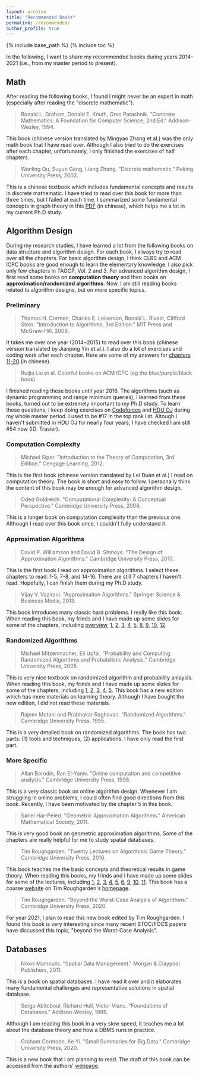 ```yaml
---
layout: archive
title: "Recommended Books"
permalink: /recommended/
author_profile: true
---
```


{% include base_path %}
{% include toc %}

In the following, I want to share my recommended books during years 2014-2021 (i.e., from my master period  to present).


## Math

After reading the following books, I found I might never be an expert in math (especially after reading the "discrete mathematic").

> Ronald L. Graham, Donald E. Knuth, Oren Patashnik. "Concrete Mathematics: A Foundation for Computer Science, 2nd Ed." Addison-Wesley, 1994.

This book (chinese version translated by Mingyao Zhang et al.) was the only math book that I have read over. Although I also tried to do the exercises after each chapter, unfortunately, I only finished the exercises of half chapters.

> Wanling Qu, Suyun Geng, Liang Zhang. "Discrete mathematic." Peking University Press, 2002.

This is a chinese textbook which includes fundamental concepts and results in discrete mathematic. I have tried to read over this book for more than three times, but I failed at each time. I summarized some fundamental concepts in graph theory in this [PDF](https://github.com/yzengal/recommended-books/blob/main/concept-in-graph-theory.pdf) (in chinese), which helps me a lot in my current Ph.D study.

## Algorithm Design

During my research studies, I have learned a lot from the following books on data structure and algorithm design. For each book, I always try to read over all the chapters.
For basic algorithm design, I think CLRS and ACM ICPC books are good enough to learn the elementary knowledge. I also pick only few chapters in TAOCP, Vol. 2 and 3.
For advanced algorithm design, I first read some books on **computation theory** and then books on **approximation/randomized algorithms**. Now, I am still reading books related to algorithm designs, but on more specific topics.

### Preliminary 

> Thomas H. Cormen, Charles E. Leiserson, Ronald L. Rivest, Clifford Stein. "Introduction to Algorithms, 3rd Edition." MIT Press and McGraw-Hill, 2009.

It takes me over one year (2014~2015) to read over this book (chinese version translated by Jianping Yin et al.). I also do a lot of exercises and coding work after each chapter. Here are some of my answers for [chapters 11-20](https://github.com/yzengal/recommended-books/blob/main/CLRS-selected-answers.zip) (in chinese).

> Ruijia Liu et al. Colorful books on ACM ICPC (eg the blue/purple/black book). 

I finished reading these books until year 2016. The algorithms (such as dynamic programming and range minimum queries), I learned from these books, turned out to be extremely important to my Ph.D study. To learn these questions, I keep doing exercises on [Codeforces](http://codeforces.com/) and [HDU OJ](http://acm.hdu.edu.cn/) during my whole master period. I used to be #17 in the top rank list. Altough I haven't submitted in HDU OJ for nearly four years, I have checked I am still #54 now (ID: Trasier).

### Computation Complexity

> Michael Siper. "Introduction to the Theory of Computation, 3rd Edition." Cengage Learning, 2012.

This is the first book (chinese version translated by Lei Duan et al.) I read on computation theory. The book is short and easy to follow. I personally think the content of this book may be enough for advanced algorithm design.

> Oded Goldreich. "Computational Complexity: A Conceptual Perspective." Cambridge University Press, 2008.

This is a longer book on computation complexity than the previous one. Although I read over this book once, I couldn't fully understand it.

### Approximation Algorithms

> David P. Williamson and David B. Shmoys. "The Design of Approximation Algorithms." Cambridge University Press, 2010.

This is the first book I read on approximation algorithms. I select these chapters to read: 1-5, 7-8, and 14-16. There are still 7 chapters I haven't read. Hopefully, I can finish them during my Ph.D study.

> Vijay V. Vazirani. "Approximation Algorithms." Springer Science & Business Media, 2013.

This book introduces many classic hard problems. I really like this book. When reading this book, my frinds and I have made up some slides for some of the chapters, including
[overview](https://github.com/yzengal/recommended-books/blob/main/approximation/0-yxz.pptx), [1](https://github.com/yzengal/recommended-books/blob/main/approximation/1-yxz.pptx), [2](https://github.com/yzengal/recommended-books/blob/main/approximation/2-yxz.pptx), [3](https://github.com/yzengal/recommended-books/blob/main/approximation/3-yxz.pptx), [4](https://github.com/yzengal/recommended-books/blob/main/approximation/4-qyl.pptx), [5](https://github.com/yzengal/recommended-books/blob/main/approximation/5-ky.pptx), [8](https://github.com/yzengal/recommended-books/blob/main/approximation/8-yxz.pptx), [9](https://github.com/yzengal/recommended-books/blob/main/approximation/9-yxz.pptx), [10](https://github.com/yzengal/recommended-books/blob/main/approximation/10-yxz.pptx), [12](https://github.com/yzengal/recommended-books/blob/main/approximation/12-qyl.pdf).

### Randomized Algorithms

> Michael Mitzenmacher, Eli Upfal. "Probability and Computing: Randomized Algorithms and Probabilistic Analysis." Cambridge University Press, 2005

This is very nice textbook on randomized algorithm and probability anlaysis. When reading this book, my frinds and I have made up some slides for some of the chapters, including 
[1](https://github.com/yzengal/recommended-books/blob/main/randomized/1-yxz.pptx), [2](https://github.com/yzengal/recommended-books/blob/main/randomized/2-yxz.pdf), [3](https://github.com/yzengal/recommended-books/blob/main/randomized/3-ky.pptx), [4](https://github.com/yzengal/recommended-books/blob/main/randomized/4-qyl.pdf), [5](https://github.com/yzengal/recommended-books/blob/main/randomized/5-yxz.pdf).
This book has a new edition which has more materials on learning theory. Although I have bought the new edition, I did not read these materials.

> Rajeev Motani and Prabhakar Raghavan. "Randomized Algorithms." Cambridge University Press, 1995.

This is a very detailed book on randomized algorithms. The book has two parts: (1) tools and techniques, (2) applications. I have only read the first part.

### More Specific

> Allan Borodin, Ran El-Yaniv. "Online computation and competitive analysis." Cambridge University Press, 1998.

This is a very classic book on online algorithm design. Whenever I am struggling in online problems, I could often find good directions from this book. Recently, I have been motivated by the chapter 5 in this book.

> Sariel Har-Peled. "Geometric Approximation Algorithms." American Mathematical Society, 2011.

This is very good book on geometric approximation algorithms. Some of the chapters are really helpful for me to study spatial databases.

> Tim Roughgarden. "Twenty Lectures on Algorithmic Game Theory." Cambridge University Press, 2016.

This book teaches me the basic concepts and theoretical results in game theory. When reading this books, my frinds and I have made up some slides for some of the lectures, including 
[1](https://github.com/yzengal/recommended-books/blob/main/agt/1-yxz.pdf), [2](https://github.com/yzengal/recommended-books/blob/main/agt/2-yxz.pptx), [3](https://github.com/yzengal/recommended-books/blob/main/agt/3-yxz.pptx), [4](https://github.com/yzengal/recommended-books/blob/main/agt/4-jzf.pptx), [5](https://github.com/yzengal/recommended-books/blob/main/agt/5-yxz.pptx), [6](https://github.com/yzengal/recommended-books/blob/main/agt/6-yxz.pptx), [9](https://github.com/yzengal/recommended-books/blob/main/agt/9-yxz.pptx), [10](https://github.com/yzengal/recommended-books/blob/main/agt/10-yxz.pptx), [11](https://github.com/yzengal/recommended-books/blob/main/agt/11-hc.pptx).
This book has a course [website](http://timroughgarden.org/f13/f13.html) on Tim Roughgarden's [homepage](http://timroughgarden.org/).

> Tim Roughgarden. "Beyond the Worst-Case Analysis of Algorithms." Cambridge University Press, 2020.

For year 2021, I plan to read this new book edited by Tim Roughgarden. I found this book is very interesting since many recent STOC/FOCS papers have discussed this topic, "beyond the Worst-Case Analysis". 

## Databases

> Nikos Mamoulis. "Spatial Data Management." Morgan & Claypool Publishers, 2011.

This is a book on spatial databases. I have read it over and it elaborates many fundamental challenges and representative solutions in spatial database.

> Serge Abiteboul, Richard Hull, Victor Vianu. "Foundations of Databases." Addison-Wesley, 1995.

Although I am reading this book in a very slow speed, it teaches me a lot about the database theory and how a DBMS runs in practice.

> Graham Cormode, Ke Yi. "Small Summaries for Big Data." Cambridge University Press, 2020.

This is a new book that I am planning to read. The draft of this book can be accessed from the authors' [webpage](http://dimacs.rutgers.edu/~graham/ssbd.html).


